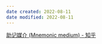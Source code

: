 ```yaml
---
date created: 2022-08-11
date modified: 2022-08-11
---
```

[助记媒介 (Mnemonic medium) - 知乎](https://zhuanlan.zhihu.com/p/459483765)
